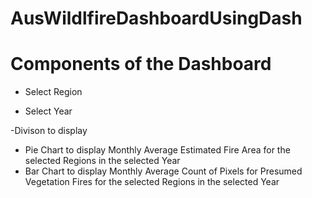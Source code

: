 # AusWildlfireDashboardUsingDash

# Components of the Dashboard
- Select Region

- Select Year

-Divison to display

  - Pie Chart to display Monthly Average Estimated Fire Area for the selected Regions in the selected Year
  - Bar Chart to display Monthly Average Count of Pixels for Presumed Vegetation Fires for the selected Regions in the selected Year
